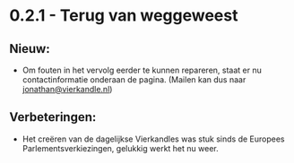 # 0.2.1 - Terug van weggeweest

## Nieuw:
- Om fouten in het vervolg eerder te kunnen repareren, staat er nu contactinformatie onderaan de pagina. (Mailen kan dus naar [jonathan@vierkandle.nl](mailto:jonathan@vierkandle.nl))

## Verbeteringen:
- Het creëren van de dagelijkse Vierkandles was stuk sinds de Europees Parlementsverkiezingen, gelukkig werkt het nu weer.
